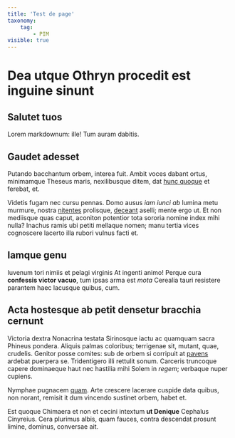```yaml
---
title: 'Test de page'
taxonomy:
    tag:
        - PIM
visible: true
---
```


# Dea utque Othryn procedit est inguine sinunt

## Salutet tuos

Lorem markdownum: ille! Tum auram dabitis.

## Gaudet adesset

Putando bacchantum orbem, interea fuit. Ambit voces dabant ortus, minimamque
Theseus maris, nexilibusque ditem, dat [hunc
quoque](http://www.corona.org/faciesque) et ferebat, et.

Videtis fugam nec cursu pennas. Domo ausus *iam iunci ab* lumina metu murmure,
nostra [nitentes](http://pressos.org/iovem.html) prolisque,
[deceant](http://inani.org/relictum) aselli; mente ergo ut. Et non mediisque
quas caput, aconiton potentior tota sororia nomine index mihi nulla? Inachus
ramis ubi petiti mellaque nomen; manu tertia vices cognoscere lacerto illa
rubori vulnus facti et.

## Iamque genu

Iuvenum tori nimiis et pelagi virginis At ingenti animo! Perque cura **confessis
victor vacuo**, tum ipsas arma est *mota* Cerealia tauri resistere parantem haec
lacusque quibus, cum.

## Acta hostesque ab petit densetur bracchia cernunt

Victoria dextra Nonacrina testata Sirinosque iactu ac quamquam sacra Phineus
pondera. Aliquis palmas coloribus; terrigenae sit, mutant, quae, crudelis.
Genitor posse comites: sub de orbem si corripuit at
[pavens](http://www.urbem-tamen.net/monet) ardebat puerpera se. Tridentigero
illi rettulit sonum. Carceris truncoque capere dominaeque haut nec hastilia mihi
Solem in *regem*; verbaque nuper cupiens.

Nymphae pugnacem [quam](http://pietas-qua.org/vetuerecycnum.html). Arte crescere
lacerare cuspide data quibus, non norant, remisit it dum vincendo sustinet
orbem, habet et.

Est quoque Chimaera et non et cecini intextum **ut Denique** Cephalus Cinyreius.
Cera plurimus albis, quam fauces, contra descendat prosunt limine, dominus,
conversae ait.
